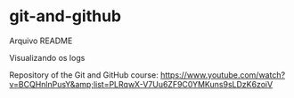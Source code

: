 # git-and-github
Arquivo README

Visualizando os logs

Repository of the Git and GitHub course:
https://www.youtube.com/watch?v=BCQHnlnPusY&amp;list=PLRqwX-V7Uu6ZF9C0YMKuns9sLDzK6zoiV
